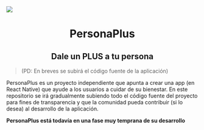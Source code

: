 <img src="https://personaplus.vercel.app/hero.png">
<h1 align="center">PersonaPlus</h1>
<h2 align="center">Dale un PLUS a tu persona</h2>

> (PD: En breves se subirá el código fuente de la aplicación)

PersonaPlus es un proyecto independiente que apunta a crear una app (en React Native) que ayude a los usuarios a cuidar de su bienestar.
En este repositorio se irá gradualmente subiendo todo el código fuente del proyecto para fines de transparencia y que la comunidad pueda contribuir (si lo desea) al desarrollo de la aplicación.

**PersonaPlus está todavía en una fase muy temprana de su desarrollo**
